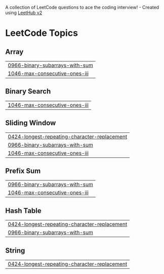 A collection of LeetCode questions to ace the coding interview! - Created using [LeetHub v2](https://github.com/arunbhardwaj/LeetHub-2.0)
<!---LeetCode Topics Start-->
# LeetCode Topics
## Array
|  |
| ------- |
| [0966-binary-subarrays-with-sum](https://github.com/Dipak-8/DSA-SlidingWindow/tree/master/0966-binary-subarrays-with-sum) |
| [1046-max-consecutive-ones-iii](https://github.com/Dipak-8/DSA-SlidingWindow/tree/master/1046-max-consecutive-ones-iii) |
## Binary Search
|  |
| ------- |
| [1046-max-consecutive-ones-iii](https://github.com/Dipak-8/DSA-SlidingWindow/tree/master/1046-max-consecutive-ones-iii) |
## Sliding Window
|  |
| ------- |
| [0424-longest-repeating-character-replacement](https://github.com/Dipak-8/DSA-SlidingWindow/tree/master/0424-longest-repeating-character-replacement) |
| [0966-binary-subarrays-with-sum](https://github.com/Dipak-8/DSA-SlidingWindow/tree/master/0966-binary-subarrays-with-sum) |
| [1046-max-consecutive-ones-iii](https://github.com/Dipak-8/DSA-SlidingWindow/tree/master/1046-max-consecutive-ones-iii) |
## Prefix Sum
|  |
| ------- |
| [0966-binary-subarrays-with-sum](https://github.com/Dipak-8/DSA-SlidingWindow/tree/master/0966-binary-subarrays-with-sum) |
| [1046-max-consecutive-ones-iii](https://github.com/Dipak-8/DSA-SlidingWindow/tree/master/1046-max-consecutive-ones-iii) |
## Hash Table
|  |
| ------- |
| [0424-longest-repeating-character-replacement](https://github.com/Dipak-8/DSA-SlidingWindow/tree/master/0424-longest-repeating-character-replacement) |
| [0966-binary-subarrays-with-sum](https://github.com/Dipak-8/DSA-SlidingWindow/tree/master/0966-binary-subarrays-with-sum) |
## String
|  |
| ------- |
| [0424-longest-repeating-character-replacement](https://github.com/Dipak-8/DSA-SlidingWindow/tree/master/0424-longest-repeating-character-replacement) |
<!---LeetCode Topics End-->